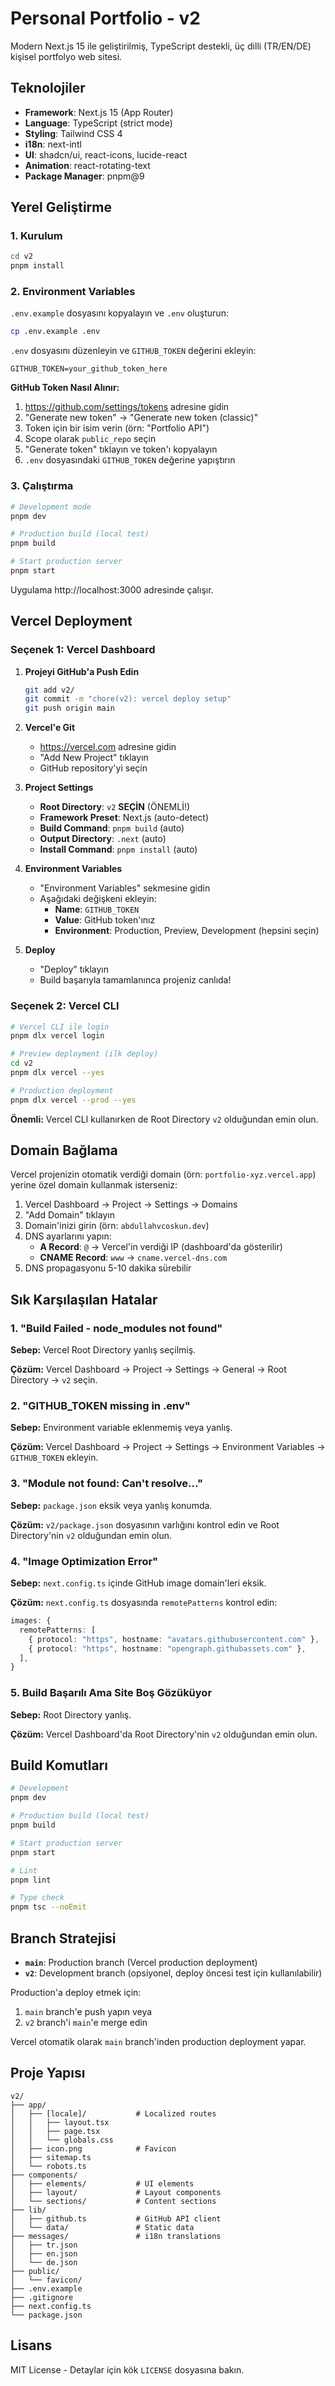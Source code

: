 # Personal Portfolio - v2

Modern Next.js 15 ile geliştirilmiş, TypeScript destekli, üç dilli (TR/EN/DE) kişisel portfolyo web sitesi.

## Teknolojiler

- **Framework**: Next.js 15 (App Router)
- **Language**: TypeScript (strict mode)
- **Styling**: Tailwind CSS 4
- **i18n**: next-intl
- **UI**: shadcn/ui, react-icons, lucide-react
- **Animation**: react-rotating-text
- **Package Manager**: pnpm@9

## Yerel Geliştirme

### 1. Kurulum

```bash
cd v2
pnpm install
```

### 2. Environment Variables

`.env.example` dosyasını kopyalayın ve `.env` oluşturun:

```bash
cp .env.example .env
```

`.env` dosyasını düzenleyin ve `GITHUB_TOKEN` değerini ekleyin:

```env
GITHUB_TOKEN=your_github_token_here
```

**GitHub Token Nasıl Alınır:**

1. https://github.com/settings/tokens adresine gidin
2. "Generate new token" → "Generate new token (classic)"
3. Token için bir isim verin (örn: "Portfolio API")
4. Scope olarak `public_repo` seçin
5. "Generate token" tıklayın ve token'ı kopyalayın
6. `.env` dosyasındaki `GITHUB_TOKEN` değerine yapıştırın

### 3. Çalıştırma

```bash
# Development mode
pnpm dev

# Production build (local test)
pnpm build

# Start production server
pnpm start
```

Uygulama http://localhost:3000 adresinde çalışır.

## Vercel Deployment

### Seçenek 1: Vercel Dashboard

1. **Projeyi GitHub'a Push Edin**

   ```bash
   git add v2/
   git commit -m "chore(v2): vercel deploy setup"
   git push origin main
   ```

2. **Vercel'e Git**

   - https://vercel.com adresine gidin
   - "Add New Project" tıklayın
   - GitHub repository'yi seçin

3. **Project Settings**

   - **Root Directory**: `v2` **SEÇİN** (ÖNEMLİ!)
   - **Framework Preset**: Next.js (auto-detect)
   - **Build Command**: `pnpm build` (auto)
   - **Output Directory**: `.next` (auto)
   - **Install Command**: `pnpm install` (auto)

4. **Environment Variables**

   - "Environment Variables" sekmesine gidin
   - Aşağıdaki değişkeni ekleyin:
     - **Name**: `GITHUB_TOKEN`
     - **Value**: GitHub token'ınız
     - **Environment**: Production, Preview, Development (hepsini seçin)

5. **Deploy**
   - "Deploy" tıklayın
   - Build başarıyla tamamlanınca projeniz canlıda!

### Seçenek 2: Vercel CLI

```bash
# Vercel CLI ile login
pnpm dlx vercel login

# Preview deployment (ilk deploy)
cd v2
pnpm dlx vercel --yes

# Production deployment
pnpm dlx vercel --prod --yes
```

**Önemli:** Vercel CLI kullanırken de Root Directory `v2` olduğundan emin olun.

## Domain Bağlama

Vercel projenizin otomatik verdiği domain (örn: `portfolio-xyz.vercel.app`) yerine özel domain kullanmak isterseniz:

1. Vercel Dashboard → Project → Settings → Domains
2. "Add Domain" tıklayın
3. Domain'inizi girin (örn: `abdullahvcoskun.dev`)
4. DNS ayarlarını yapın:
   - **A Record**: `@` → Vercel'in verdiği IP (dashboard'da gösterilir)
   - **CNAME Record**: `www` → `cname.vercel-dns.com`
5. DNS propagasyonu 5-10 dakika sürebilir

## Sık Karşılaşılan Hatalar

### 1. "Build Failed - node_modules not found"

**Sebep:** Vercel Root Directory yanlış seçilmiş.

**Çözüm:** Vercel Dashboard → Project → Settings → General → Root Directory → `v2` seçin.

### 2. "GITHUB_TOKEN missing in .env"

**Sebep:** Environment variable eklenmemiş veya yanlış.

**Çözüm:** Vercel Dashboard → Project → Settings → Environment Variables → `GITHUB_TOKEN` ekleyin.

### 3. "Module not found: Can't resolve..."

**Sebep:** `package.json` eksik veya yanlış konumda.

**Çözüm:** `v2/package.json` dosyasının varlığını kontrol edin ve Root Directory'nin `v2` olduğundan emin olun.

### 4. "Image Optimization Error"

**Sebep:** `next.config.ts` içinde GitHub image domain'leri eksik.

**Çözüm:** `next.config.ts` dosyasında `remotePatterns` kontrol edin:

```typescript
images: {
  remotePatterns: [
    { protocol: "https", hostname: "avatars.githubusercontent.com" },
    { protocol: "https", hostname: "opengraph.githubassets.com" },
  ],
}
```

### 5. Build Başarılı Ama Site Boş Gözüküyor

**Sebep:** Root Directory yanlış.

**Çözüm:** Vercel Dashboard'da Root Directory'nin `v2` olduğundan emin olun.

## Build Komutları

```bash
# Development
pnpm dev

# Production build (local test)
pnpm build

# Start production server
pnpm start

# Lint
pnpm lint

# Type check
pnpm tsc --noEmit
```

## Branch Stratejisi

- **`main`**: Production branch (Vercel production deployment)
- **`v2`**: Development branch (opsiyonel, deploy öncesi test için kullanılabilir)

Production'a deploy etmek için:

1. `main` branch'e push yapın veya
2. `v2` branch'i `main`'e merge edin

Vercel otomatik olarak `main` branch'inden production deployment yapar.

## Proje Yapısı

```
v2/
├── app/
│   ├── [locale]/           # Localized routes
│   │   ├── layout.tsx
│   │   ├── page.tsx
│   │   └── globals.css
│   ├── icon.png            # Favicon
│   ├── sitemap.ts
│   └── robots.ts
├── components/
│   ├── elements/           # UI elements
│   ├── layout/             # Layout components
│   └── sections/           # Content sections
├── lib/
│   ├── github.ts           # GitHub API client
│   └── data/               # Static data
├── messages/               # i18n translations
│   ├── tr.json
│   ├── en.json
│   └── de.json
├── public/
│   └── favicon/
├── .env.example
├── .gitignore
├── next.config.ts
└── package.json
```

## Lisans

MIT License - Detaylar için kök `LICENSE` dosyasına bakın.
